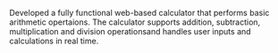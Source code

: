 Developed a fully functional web-based calculator that performs basic arithmetic opertaions. The calculator supports addition, subtraction, multiplication and division operationsand handles user inputs and calculations in real time.
